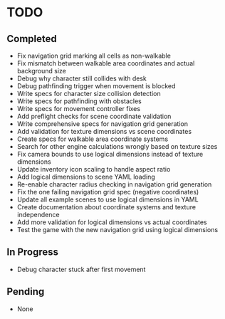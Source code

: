 # TODO

## Completed
- Fix navigation grid marking all cells as non-walkable
- Fix mismatch between walkable area coordinates and actual background size
- Debug why character still collides with desk
- Debug pathfinding trigger when movement is blocked
- Write specs for character size collision detection
- Write specs for pathfinding with obstacles
- Write specs for movement controller fixes
- Add preflight checks for scene coordinate validation
- Write comprehensive specs for navigation grid generation
- Add validation for texture dimensions vs scene coordinates
- Create specs for walkable area coordinate systems
- Search for other engine calculations wrongly based on texture sizes
- Fix camera bounds to use logical dimensions instead of texture dimensions
- Update inventory icon scaling to handle aspect ratio
- Add logical dimensions to scene YAML loading
- Re-enable character radius checking in navigation grid generation
- Fix the one failing navigation grid spec (negative coordinates)
- Update all example scenes to use logical dimensions in YAML
- Create documentation about coordinate systems and texture independence
- Add more validation for logical dimensions vs actual coordinates
- Test the game with the new navigation grid using logical dimensions

## In Progress
- Debug character stuck after first movement

## Pending
- None
